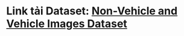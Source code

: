 # Link tải Dataset: [Non-Vehicle and Vehicle Images Dataset](https://www.kaggle.com/datasets/brsdincer/vehicle-detection-image-set)
